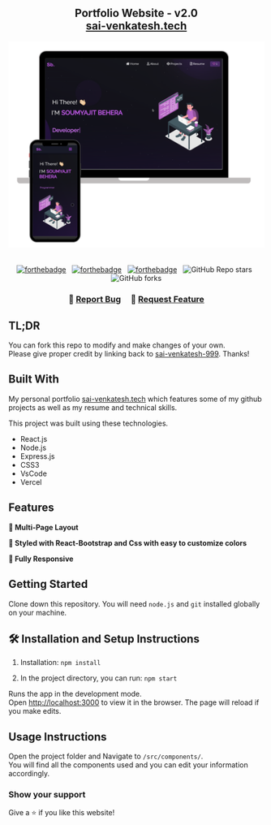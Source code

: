 <h2 align="center">
  Portfolio Website - v2.0<br/>
  <a href="https://sai-venkatesh-999.vercel.app/" target="_blank">sai-venkatesh.tech</a>
</h2>

<div align="center">
  <img alt="Demo" src="./Images/readme-img1.png" />
</div>

<br/>

<center>

[![forthebadge](https://forthebadge.com/images/badges/built-with-love.svg)](https://forthebadge.com) &nbsp;
[![forthebadge](https://forthebadge.com/images/badges/made-with-javascript.svg)](https://forthebadge.com) &nbsp;
[![forthebadge](https://forthebadge.com/images/badges/open-source.svg)](https://forthebadge.com) &nbsp;
![GitHub Repo stars](https://img.shields.io/github/stars/sai-venkatesh-999/Portfolio?color=red&logo=github&style=for-the-badge) &nbsp;
![GitHub forks](https://img.shields.io/github/forks/sai-venkatesh-999/Portfolio?color=red&logo=github&style=for-the-badge)


</center>

<h3 align="center">
    🔹
    <a href="https://github.com/sai-venkatesh-999/Portfolio/issues">Report Bug</a> &nbsp; &nbsp;
    🔹
    <a href="https://github.com/sai-venkatesh-999/Portfolio/issues">Request Feature</a>
</h3>

## TL;DR

You can fork this repo to modify and make changes of your own.  
Please give proper credit by linking back to [sai-venkatesh-999](https://github.com/sai-venkatesh-999/Portfolio). Thanks!


## Built With

My personal portfolio <a href="https://sai-venkatesh-999.vercel.app/" target="_blank">sai-venkatesh.tech</a> which features some of my github projects as well as my resume and technical skills.<br/>


This project was built using these technologies.

- React.js
- Node.js
- Express.js
- CSS3
- VsCode
- Vercel

## Features

**📖 Multi-Page Layout**

**🎨 Styled with React-Bootstrap and Css with easy to customize colors**

**📱 Fully Responsive**

## Getting Started

Clone down this repository. You will need `node.js` and `git` installed globally on your machine.

## 🛠 Installation and Setup Instructions

1. Installation: `npm install`

2. In the project directory, you can run: `npm start`

Runs the app in the development mode.\
Open [http://localhost:3000](http://localhost:3000) to view it in the browser.
The page will reload if you make edits.

## Usage Instructions

Open the project folder and Navigate to `/src/components/`. <br/>
You will find all the components used and you can edit your information accordingly.

### Show your support

Give a ⭐ if you like this website!


